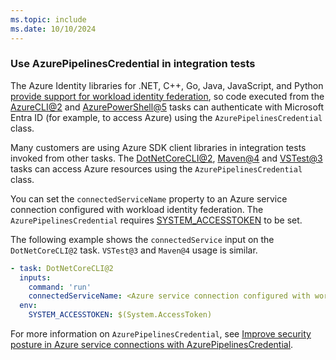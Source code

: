 ```yaml
---
ms.topic: include
ms.date: 10/10/2024
---
```


### Use AzurePipelinesCredential in integration tests

The Azure Identity libraries for .NET, C++, Go, Java, JavaScript, and Python [provide support for workload identity federation](https://devblogs.microsoft.com/azure-sdk/improve-security-posture-in-azure-service-connections-with-azurepipelinescredential/), so code executed from the [AzureCLI@2](../azure-cli-v2.md) and [AzurePowerShell@5](../azure-powershell-v5.md) tasks can authenticate with Microsoft Entra ID (for example, to access Azure) using the `AzurePipelinesCredential` class.

Many customers are using Azure SDK client libraries in integration tests invoked from other tasks. The [DotNetCoreCLI@2](../dotnet-core-cli-v2.md), [Maven@4](../maven-v4.md) and [VSTest@3](../vstest-v3.md) tasks can access Azure resources using the `AzurePipelinesCredential` class.

You can set the `connectedServiceName` property to an Azure service connection configured with workload identity federation. The `AzurePipelinesCredential` requires [SYSTEM_ACCESSTOKEN](/azure/devops/pipelines/build/variables#systemaccesstoken) to be set.

The following example shows the `connectedService` input on the `DotNetCoreCLI@2` task. `VSTest@3` and `Maven@4` usage is similar.

```yaml
- task: DotNetCoreCLI@2
  inputs:
    command: 'run'
    connectedServiceName: <Azure service connection configured with workload identity federation>
  env:
    SYSTEM_ACCESSTOKEN: $(System.AccessToken)
```

For more information on `AzurePipelinesCredential`, see [Improve security posture in Azure service connections with AzurePipelinesCredential](https://devblogs.microsoft.com/azure-sdk/improve-security-posture-in-azure-service-connections-with-azurepipelinescredential/).
